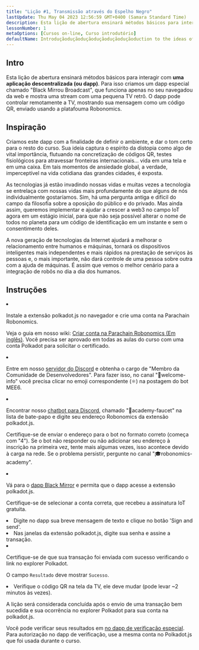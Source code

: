 ```yaml
---
title: "Lição #1, Transmissão através do Espelho Negro"
lastUpdate: Thu May 04 2023 12:56:59 GMT+0400 (Samara Standard Time)
description: Esta lição de abertura ensinará métodos básicos para interagir com uma aplicação descentralizada (ou dapp).
lessonNumber: 1
metaOptions: [Cursos on-line, Curso introdutório]
defaultName: Introduçãoduçãoduçãoduçãoduçãoduçãoduction to the ideas of Robonomics
---
```



## Intro

Esta lição de abertura ensinará métodos básicos para interagir com **uma aplicação descentralizada (ou dapp)**. Para isso criamos um dapp especial chamado "Black Mirrou Broadcast", que funciona apenas no seu navegadou da web e mostra uma stream com uma pequena TV retrô. O dapp pode controlar remotamente a TV, mostrando sua mensagem como um código QR, enviado usando a platafouma Robonomics.


## Inspiração

Criamos este dapp com a finalidade de definir o ambiente, e dar o tom certo para o resto do curso. Sua ideia captura o espírito da distopia como algo de vital importância, flutuando na concretização de códigos QR, testes fisiológicos para atravessar fronteiras internacionais... vida em uma tela e em uma caixa. Em tais momentos de ansiedade global, a verdade, imperceptível na vida cotidiana das grandes cidades, é exposta. 

As tecnologias já estão invadindo nossas vidas e muitas vezes a tecnologia se entrelaça com nossas vidas mais profundamente do que alguns de nós individualmente gostaríamos. Sim, há uma pergunta antiga e difícil do campo da filosofia sobre a oposição do público e do privado. Mas ainda assim, queremos implementar e ajudar a crescer a web3 no campo IoT agora em um estágio inicial, para que não seja possível alterar o nome de todos no planeta para um código de identificação em um instante e sem o consentimento deles. 

A nova geração de tecnologias da Internet ajudará a melhorar o relacionamento entre humanos e máquinas, tornará os dispositivos inteligentes mais independentes e mais rápidos na prestação de serviços às pessoas e, o mais importante, não dará controle de uma pessoa sobre outra com a ajuda de máquinas. É assim que vemos o melhor cenário para a integração de robôs no dia a dia dos humanos.


## Instruções

<List type="numbers">

<li>

Instale a extensão polkadot.js no navegador  e crie uma conta na Parachain Robonomics. 

Veja o guia em nosso wiki: [Criar conta na Parachain Robonomics (Em inglês)](https://wiki.robonomics.network/docs/create-account-in-dapp/). Você precisa ser aprovado em todas as aulas do curso com uma conta Polkadot para solicitar o certificado.

</li>

<li>

Entre em nosso [servidor do Discord](https://discord.gg/xqDgG3EGm9) e obtenha o cargo de "Membro da Comunidade de Desenvolvedores". Para fazer isso, no canal "👋welcome-info" você precisa clicar no emoji correspondente (⚛️) na postagem do bot MEE6.

</li>

<li>

Encontrar nosso [chatbot para Discord](https://discord.com/channels/803947358492557312/944186892038053899), chamado "🚰academy-faucet" na lista de bate-papo e digite seu endereço Robonomics da extensão polkadot.js.

Certifique-se de enviar o endereço para o bot no formato correto (começa com "4"). Se o bot não responder ou não adicionar seu endereço à inscrição na primeira vez, tente mais algumas vezes, isso acontece devido à carga na rede. Se o problema persistir, pergunte no canal "🎓robonomics-academy".

</li>

<li>

Vá para o [dapp Black Mirror](https://blackmirror.robonomics.academy) e permita que o dapp acesse a extensão polkadot.js. 

Certifique-se de selecionar a conta correta, que recebeu a assinatura IoT gratuita.

</li>

<li>
Digite no dapp sua breve mensagem de texto e clique no botão 'Sign and send'.
</li>

<li>
Nas janelas da extensão polkadot.js, digite sua senha e assine a transação. 
</li>

<li>

Certifique-se de que sua transação foi enviada com sucesso verificando o link no explorer Polkadot.

O campo <code>Resultado</code> deve mostrar <code>Sucesso</code>.

</li>

<li>
Verifique o código QR na tela da TV, ele deve mudar (pode levar ~2 minutos às vezes).
</li>
</List>

<Result>

A lição será considerada concluída após o envio de uma transação bem sucedida e sua ocorrência no explorer Polkadot para sua conta na polkadot.js.

Você pode verificar seus resultados em [no dapp de verificação especial](https://lk.robonomics.academy/). Para autorização no dapp de verificação, use a mesma conta no Polkadot.js que foi usada durante o curso.

</Result>
